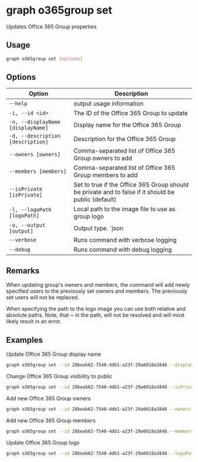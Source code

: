 # graph o365group set

Updates Office 365 Group properties

## Usage

```sh
graph o365group set [options]
```

## Options

Option|Description
------|-----------
`--help`|output usage information
`-i, --id <id>`|The ID of the Office 365 Group to update
`-n, --displayName [displayName]`|Display name for the Office 365 Group
`-d, --description [description]`|Description for the Office 365 Group
`--owners [owners]`|Comma-separated list of Office 365 Group owners to add
`--members [members]`|Comma-separated list of Office 365 Group members to add
`--isPrivate [isPrivate]`|Set to true if the Office 365 Group should be private and to false if it should be public (default)
`-l, --logoPath [logoPath]`|Local path to the image file to use as group logo
`-o, --output [output]`|Output type. `json|text`. Default `text`
`--verbose`|Runs command with verbose logging
`--debug`|Runs command with debug logging

## Remarks

When updating group's owners and members, the command will add newly specified users to the previously set owners and members. The previously set users will not be replaced.

When specifying the path to the logo image you can use both relative and absolute paths. Note, that ~ in the path, will not be resolved and will most likely result in an error.

## Examples

Update Office 365 Group display name

```sh
graph o365group set --id 28beab62-7540-4db1-a23f-29a6018a3848 --displayName Finance
```

Change Office 365 Group visibility to public

```sh
graph o365group set --id 28beab62-7540-4db1-a23f-29a6018a3848 --isPrivate false
```

Add new Office 365 Group owners

```sh
graph o365group set --id 28beab62-7540-4db1-a23f-29a6018a3848 --owners DebraB@contoso.onmicrosoft.com,DiegoS@contoso.onmicrosoft.com
```

Add new Office 365 Group members

```sh
graph o365group set --id 28beab62-7540-4db1-a23f-29a6018a3848 --members DebraB@contoso.onmicrosoft.com,DiegoS@contoso.onmicrosoft.com
```

Update Office 365 Group logo

```sh
graph o365group set --id 28beab62-7540-4db1-a23f-29a6018a3848 --logoPath images/logo.png
```